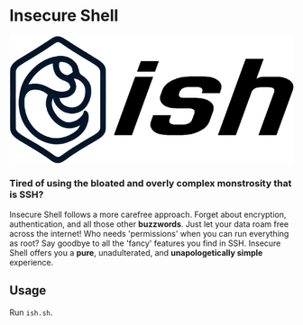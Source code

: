 # Insecure Shell

![Insecure Shell](ish_logo.png)

### Tired of using the **bloated** and overly **complex monstrosity** that is **SSH**? 

Insecure Shell follows a more carefree approach. Forget about encryption, authentication, and all those other **buzzwords**. Just let your data roam free across the internet! Who needs 'permissions' when you can run everything as root? Say goodbye to all the 'fancy' features you find in SSH. Insecure Shell offers you a **pure**, unadulterated, and **unapologetically simple** experience.

## Usage
Run `ish.sh`.
